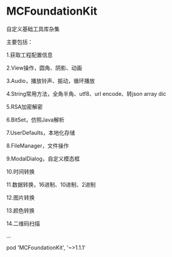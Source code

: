# MCFoundationKit

自定义基础工具库杂集

主要包括：

1.获取工程配置信息

2.View操作，圆角、阴影、动画

3.Audio，播放铃声、振动，循环播放

4.String常用方法，全角半角、utf8、url encode、转json array dic

5.RSA加密解密

6.BitSet，仿照Java解析

7.UserDefaults，本地化存储

8.FileManager，文件操作

9.ModalDialog，自定义模态框

10.时间转换

11.数据转换，16进制、10进制、2进制

12.图片转换

13.颜色转换

14.二维码扫描

...

pod 'MCFoundationKit', '~>1.1.1'
